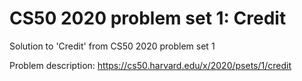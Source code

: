 # CS50 2020 problem set 1: Credit
Solution to 'Credit' from CS50 2020 problem set 1

Problem description: https://cs50.harvard.edu/x/2020/psets/1/credit
